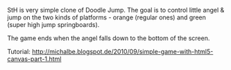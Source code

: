 StH is very simple clone of Doodle Jump. The goal is to control little angel & jump on the two kinds of platforms - orange (regular ones) and green (super high jump springboards).

The game ends when the angel falls down to the bottom of the screen. 

Tutorial:
http://michalbe.blogspot.de/2010/09/simple-game-with-html5-canvas-part-1.html

